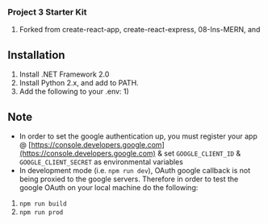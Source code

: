 ### Project 3 Starter Kit

1) Forked from create-react-app, create-react-express, 08-Ins-MERN, and 




## Installation
1) Install .NET Framework 2.0
2) Install Python 2.x, and add to PATH.
3) Add the following to your .env: 
   1) 

## Note
* In order to set the google authentication up, you must register your app @ [https://console.developers.google.com](https://console.developers.google.com) & set `GOOGLE_CLIENT_ID` & `GOOGLE_CLIENT_SECRET` as environmental variables
* In development mode (i.e. `npm run dev`), OAuth google callback is not being proxied to the google servers. Therefore in order to test the google OAuth on your local machine do the following:
1) `npm run build`
2) `npm run prod`
